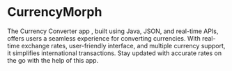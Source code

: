 # CurrencyMorph
The Currency Converter app , built using Java, JSON, and real-time APIs, offers users a seamless experience for converting currencies. With real-time exchange rates, user-friendly interface, and multiple currency support, it simplifies international transactions. Stay updated with accurate rates on the go with the help of this app.
